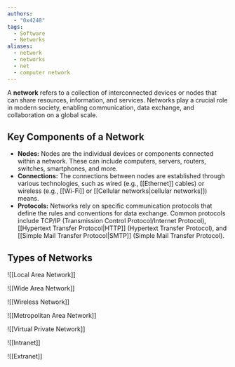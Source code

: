 ```yaml
---
authors: 
  - "0x4248"
tags:
  - Software
  - Networks
aliases:
  - network
  - networks
  - net
  - computer network
---
```

A **network** refers to a collection of interconnected devices or nodes that can share resources, information, and services. Networks play a crucial role in modern society, enabling communication, data exchange, and collaboration on a global scale.
## Key Components of a Network
- **Nodes:** Nodes are the individual devices or components connected within a network. These can include computers, servers, routers, switches, smartphones, and more.
- **Connections:** The connections between nodes are established through various technologies, such as wired (e.g., [[Ethernet]] cables) or wireless (e.g., [[Wi-Fi]] or [[Cellular networks|cellular networks]]) means.
- **Protocols:** Networks rely on specific communication protocols that define the rules and conventions for data exchange. Common protocols include TCP/IP (Transmission Control Protocol/Internet Protocol), [[Hypertext Transfer Protocol|HTTP]] (Hypertext Transfer Protocol), and [[Simple Mail Transfer Protocol|SMTP]] (Simple Mail Transfer Protocol).
## Types of Networks
![[Local Area Network]] 

![[Wide Area Network]]

![[Wireless Network]]

![[Metropolitan Area Network]]

![[Virtual Private Network]]

![[Intranet]]

![[Extranet]]